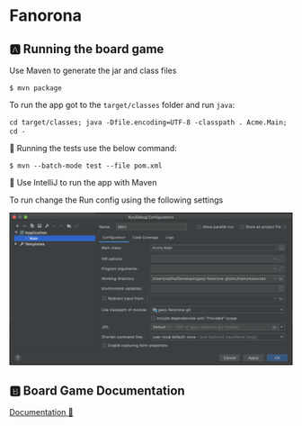 # Fanorona

## :a: Running the board game

Use Maven to generate the jar and class files

```
$ mvn package
```

To run the app got to the `target/classes` folder and run `java`:

```
cd target/classes; java -Dfile.encoding=UTF-8 -classpath . Acme.Main; cd -
```

:round_pushpin: Running the tests use the below command:

```
$ mvn --batch-mode test --file pom.xml
```

:round_pushpin: Use IntelliJ to run the app with Maven

To run change the Run config using the following settings

![image](images/Run.png)

## :b: Board Game Documentation

[Documentation :pinching_hand:](docs)



